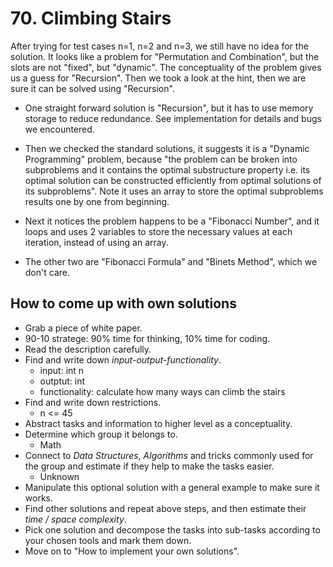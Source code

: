 # 70. Climbing Stairs

After trying for test cases n=1, n=2 and n=3, we still have no idea for the solution.
It looks like a problem for "Permutation and Combination", but the slots are not "fixed", but "dynamic".
The conceptuality of the problem gives us a guess for "Recursion".
Then we took a look at the hint, then we are sure it can be solved using "Recursion".

- One straight forward solution is "Recursion", but it has to use memory storage to reduce redundance.
See implementation for details and bugs we encountered.

- Then we checked the standard solutions,
it suggests it is a "Dynamic Programming" problem,
because "the problem can be broken into subproblems
and it contains the optimal substructure property 
i.e. its optimal solution can be constructed 
efficiently from optimal solutions of its subproblems".
Note it uses an array to store the optimal subproblems results one by one from beginning. 

- Next it notices the problem happens to be a "Fibonacci Number",
and it loops and uses 2 variables to store the necessary values at each iteration, instead of using an array.

- The other two are "Fibonacci Formula" and "Binets Method",
which we don't care.



## How to come up with own solutions
* Grab a piece of white paper.
* 90-10 stratege: 90% time for thinking, 10% time for coding.
* Read the description carefully.
* Find and write down *input-output-functionality*.
  - input: int n
  - outptut: int
  - functionality: calculate how many ways can climb the stairs
* Find and write down restrictions.
  - n <= 45
* Abstract tasks and information to higher level as a conceptuality.
* Determine which group it belongs to.
  - Math
* Connect to *Data Structures*, *Algorithms* and tricks commonly used for the group and estimate if they help to make the tasks easier.
  - Unknown
* Manipulate this optional solution with a general example to make sure it works.
* Find other solutions and repeat above steps, and then estimate their *time / space complexity*.
* Pick one solution and decompose the tasks into sub-tasks according to your chosen tools and mark them down.
* Move on to "How to implement your own solutions".
